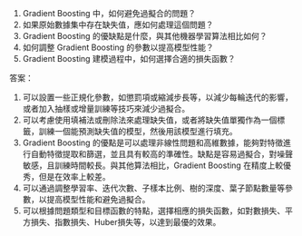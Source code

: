 1. Gradient Boosting 中，如何避免過擬合的問題？
2. 如果原始數據集中存在缺失值，應如何處理這個問題？
3. Gradient Boosting 的優缺點是什麼，與其他機器學習算法相比如何？
4. 如何調整 Gradient Boosting 的參數以提高模型性能？
5. Gradient Boosting 建模過程中，如何選擇合適的損失函數？

答案：
1. 可以設置一些正規化參數，如懲罰項或縮減步長等，以減少每輪迭代的影響，或者加入抽樣或增量訓練等技巧來減少過擬合。
2. 可以考慮使用填補法或刪除法來處理缺失值，或者將缺失值單獨作為一個標籤，訓練一個能預測缺失值的模型，然後用該模型進行填充。
3. Gradient Boosting 的優點是可以處理非線性問題和高維數據，能夠對特徵進行自動特徵提取和篩選，並且具有較高的準確性。缺點是容易過擬合，對噪聲敏感，且訓練時間較長。與其他算法相比，Gradient Boosting 在精度上較優秀，但是在效率上較差。
4. 可以通過調整學習率、迭代次數、子樣本比例、樹的深度、葉子節點數量等參數，以提高模型性能和避免過擬合。
5. 可以根據問題類型和目標函數的特點，選擇相應的損失函數，如對數損失、平方損失、指數損失、Huber損失等，以達到最優的效果。